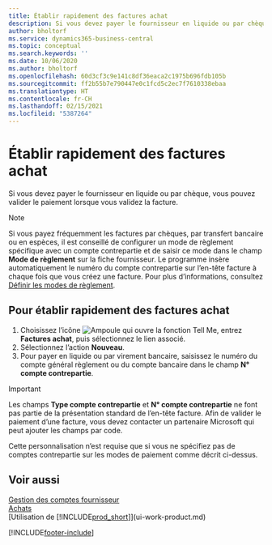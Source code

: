 ```yaml
---
title: Établir rapidement des factures achat
description: Si vous devez payer le fournisseur en liquide ou par chèque, vous pouvez effectuer toutes les opérations nécessaires lorsque vous validez la facture.
author: bholtorf
ms.service: dynamics365-business-central
ms.topic: conceptual
ms.search.keywords: ''
ms.date: 10/06/2020
ms.author: bholtorf
ms.openlocfilehash: 60d3cf3c9e141c8df36eaca2c1975b696fdb105b
ms.sourcegitcommit: ff2b55b7e790447e0c1fcd5c2ec7f7610338ebaa
ms.translationtype: HT
ms.contentlocale: fr-CH
ms.lasthandoff: 02/15/2021
ms.locfileid: "5387264"
---
```

# <a name="settle-purchase-invoices-promptly"></a>Établir rapidement des factures achat

Si vous devez payer le fournisseur en liquide ou par chèque, vous pouvez valider le paiement lorsque vous validez la facture.  

> [!NOTE]  
> Si vous payez fréquemment les factures par chèques, par transfert bancaire ou en espèces, il est conseillé de configurer un mode de règlement spécifique avec un compte contrepartie et de saisir ce mode dans le champ **Mode de règlement** sur la fiche fournisseur. Le programme insère automatiquement le numéro du compte contrepartie sur l’en-tête facture à chaque fois que vous créez une facture. Pour plus d’informations, consultez [Définir les modes de règlement](finance-payment-methods.md).  

## <a name="to-settle-purchase-invoices-promptly"></a>Pour établir rapidement des factures achat

1. Choisissez l’icône ![Ampoule qui ouvre la fonction Tell Me](media/ui-search/search_small.png "Dites-moi ce que vous voulez faire"), entrez **Factures achat**, puis sélectionnez le lien associé.  
2. Sélectionnez l’action **Nouveau**.  
3. Pour payer en liquide ou par virement bancaire, saisissez le numéro du compte général règlement ou du compte bancaire dans le champ **N° compte contrepartie**.  

> [!IMPORTANT]  
> Les champs **Type compte contrepartie** et **N° compte contrepartie** ne font pas partie de la présentation standard de l’en-tête facture. Afin de valider le paiement d’une facture, vous devez contacter un partenaire Microsoft qui peut ajouter les champs par code.  
>
> Cette personnalisation n’est requise que si vous ne spécifiez pas de comptes contrepartie sur les modes de paiement comme décrit ci-dessus.

## <a name="see-also"></a>Voir aussi

[Gestion des comptes fournisseur](payables-manage-payables.md)  
[Achats](purchasing-manage-purchasing.md)  
[Utilisation de [!INCLUDE[prod_short](includes/prod_short.md)]](ui-work-product.md)  


[!INCLUDE[footer-include](includes/footer-banner.md)]